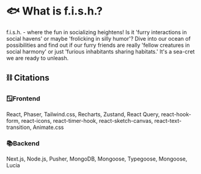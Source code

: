 # 🐟 **What is f.i.s.h.?**

f.i.s.h. - where the fun in socializing heightens! Is it 'furry interactions in social havens' or maybe 'frolicking in silly humor'? Dive into our ocean of possibilities and find out if our furry friends are really &apos;fellow creatures in social harmony' or just 'furious inhabitants sharing habitats.&apos; It's a sea-cret we are ready to unleash.

## ⛓️ Citations
### 🪟**Frontend**
React, Phaser, Tailwind.css, Recharts, Zustand, React Query, react-hook-form, react-icons, react-timer-hook, react-sketch-canvas, react-text-transition, Animate.css

### 📚**Backend**
Next.js, Node.js, Pusher, MongoDB, Mongoose, Typegoose, Mongoose, Lucia
